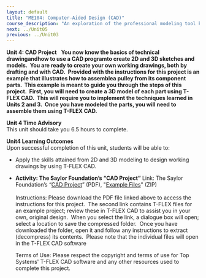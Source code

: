 ```yaml
---
layout: default
title: "ME104: Computer-Aided Design (CAD)"
course_description: "An exploration of the professional modeling tool known as Computer Aided Design (CAD). Covers engineering graphics, isometric, othographic, and pictorial representations, tolerance and dimensioning, working with computer design systems, multidimensional representations and operations, and elementary design."
next: ../Unit05
previous: ../Unit03
---
```

**Unit 4: CAD Project** <span id="4"></span> 
**You now know the basics of technical drawingandhow to use a CAD
programto create 2D and 3D sketches and models.  You are ready to create
your own working drawings, both by drafting and with CAD.  Provided with
the instructions for this project is an example that illustrates how to
assemblea pulley from its component parts.  This example is meant to
guide you through the steps of this project.  First, you will need to
create a 3D model of each part using T-FLEX CAD.  This will require you
to implement the techniques learned in Units 2 and 3.  Once you have
modeled the parts, you will need to assemble them using T-FLEX CAD.**

**Unit 4 Time Advisory**  
This unit should take you 6.5 hours to complete.

**Unit4 Learning Outcomes**  
Upon successful completion of this unit, students will be able to:

-   Apply the skills attained from 2D and 3D modeling to design working
    drawings by using T-FLEX CAD.

-   **Activity: The Saylor Foundation’s “CAD Project”**
    Link: The Saylor Foundation’s “[CAD
    Project](https://resources.saylor.org/wwwresources/archived/site/wp-content/uploads/2011/04/ME104-CAD-Project-4.1.pdf)”
    (PDF), "[Example
    Files](https://resources.saylor.org/wwwresources/archived/site/wp-content/uploads/2011/02/ME104-Example-4.1.zip)"
    (ZIP)  
        
     Instructions: Please download the PDF file linked above to access
    the instructions for this project.  The second link contains T-FLEX
    files for an example project; review these in T-FLEX CAD to assist
    you in your own, original design.  When you select the link, a
    dialogue box will open; select a location to save the compressed
    folder.  Once you have downloaded the folder, open it and follow any
    instructions to extract (decompress) its contents.  Please note that
    the individual files will open in the T-FLEX CAD software  
      
     Terms of Use: Please respect the copyright and terms of use for Top
    Systems' T-FLEX CAD software and any other resources used to
    complete this project.



